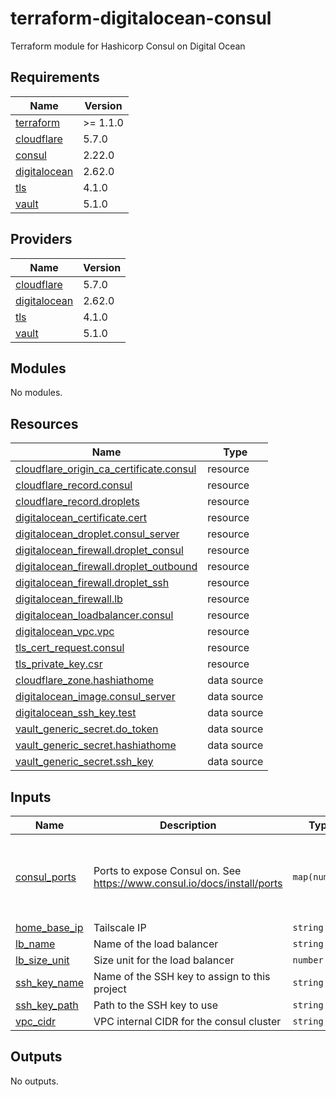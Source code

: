 # terraform-digitalocean-consul
Terraform module for Hashicorp Consul on Digital Ocean

<!-- BEGIN_TF_DOCS -->
## Requirements

| Name | Version |
|------|---------|
| <a name="requirement_terraform"></a> [terraform](#requirement\_terraform) | >= 1.1.0 |
| <a name="requirement_cloudflare"></a> [cloudflare](#requirement\_cloudflare) | 5.7.0 |
| <a name="requirement_consul"></a> [consul](#requirement\_consul) | 2.22.0 |
| <a name="requirement_digitalocean"></a> [digitalocean](#requirement\_digitalocean) | 2.62.0 |
| <a name="requirement_tls"></a> [tls](#requirement\_tls) | 4.1.0 |
| <a name="requirement_vault"></a> [vault](#requirement\_vault) | 5.1.0 |

## Providers

| Name | Version |
|------|---------|
| <a name="provider_cloudflare"></a> [cloudflare](#provider\_cloudflare) | 5.7.0 |
| <a name="provider_digitalocean"></a> [digitalocean](#provider\_digitalocean) | 2.62.0 |
| <a name="provider_tls"></a> [tls](#provider\_tls) | 4.1.0 |
| <a name="provider_vault"></a> [vault](#provider\_vault) | 5.1.0 |

## Modules

No modules.

## Resources

| Name | Type |
|------|------|
| [cloudflare_origin_ca_certificate.consul](https://registry.terraform.io/providers/cloudflare/cloudflare/5.7.0/docs/resources/origin_ca_certificate) | resource |
| [cloudflare_record.consul](https://registry.terraform.io/providers/cloudflare/cloudflare/5.7.0/docs/resources/record) | resource |
| [cloudflare_record.droplets](https://registry.terraform.io/providers/cloudflare/cloudflare/5.7.0/docs/resources/record) | resource |
| [digitalocean_certificate.cert](https://registry.terraform.io/providers/digitalocean/digitalocean/2.62.0/docs/resources/certificate) | resource |
| [digitalocean_droplet.consul_server](https://registry.terraform.io/providers/digitalocean/digitalocean/2.62.0/docs/resources/droplet) | resource |
| [digitalocean_firewall.droplet_consul](https://registry.terraform.io/providers/digitalocean/digitalocean/2.62.0/docs/resources/firewall) | resource |
| [digitalocean_firewall.droplet_outbound](https://registry.terraform.io/providers/digitalocean/digitalocean/2.62.0/docs/resources/firewall) | resource |
| [digitalocean_firewall.droplet_ssh](https://registry.terraform.io/providers/digitalocean/digitalocean/2.62.0/docs/resources/firewall) | resource |
| [digitalocean_firewall.lb](https://registry.terraform.io/providers/digitalocean/digitalocean/2.62.0/docs/resources/firewall) | resource |
| [digitalocean_loadbalancer.consul](https://registry.terraform.io/providers/digitalocean/digitalocean/2.62.0/docs/resources/loadbalancer) | resource |
| [digitalocean_vpc.vpc](https://registry.terraform.io/providers/digitalocean/digitalocean/2.62.0/docs/resources/vpc) | resource |
| [tls_cert_request.consul](https://registry.terraform.io/providers/hashicorp/tls/4.1.0/docs/resources/cert_request) | resource |
| [tls_private_key.csr](https://registry.terraform.io/providers/hashicorp/tls/4.1.0/docs/resources/private_key) | resource |
| [cloudflare_zone.hashiathome](https://registry.terraform.io/providers/cloudflare/cloudflare/5.7.0/docs/data-sources/zone) | data source |
| [digitalocean_image.consul_server](https://registry.terraform.io/providers/digitalocean/digitalocean/2.62.0/docs/data-sources/image) | data source |
| [digitalocean_ssh_key.test](https://registry.terraform.io/providers/digitalocean/digitalocean/2.62.0/docs/data-sources/ssh_key) | data source |
| [vault_generic_secret.do_token](https://registry.terraform.io/providers/hashicorp/vault/5.1.0/docs/data-sources/generic_secret) | data source |
| [vault_generic_secret.hashiathome](https://registry.terraform.io/providers/hashicorp/vault/5.1.0/docs/data-sources/generic_secret) | data source |
| [vault_generic_secret.ssh_key](https://registry.terraform.io/providers/hashicorp/vault/5.1.0/docs/data-sources/generic_secret) | data source |

## Inputs

| Name | Description | Type | Default | Required |
|------|-------------|------|---------|:--------:|
| <a name="input_consul_ports"></a> [consul\_ports](#input\_consul\_ports) | Ports to expose Consul on. See https://www.consul.io/docs/install/ports | `map(number)` | <pre>{<br/>  "dns": 8600,<br/>  "http": 8500,<br/>  "serf-lan": 8301,<br/>  "server": 8300<br/>}</pre> | no |
| <a name="input_home_base_ip"></a> [home\_base\_ip](#input\_home\_base\_ip) | Tailscale IP | `string` | n/a | yes |
| <a name="input_lb_name"></a> [lb\_name](#input\_lb\_name) | Name of the load balancer | `string` | `"consul-lb"` | no |
| <a name="input_lb_size_unit"></a> [lb\_size\_unit](#input\_lb\_size\_unit) | Size unit for the load balancer | `number` | `1` | no |
| <a name="input_ssh_key_name"></a> [ssh\_key\_name](#input\_ssh\_key\_name) | Name of the SSH key to assign to this project | `string` | `"consul-key"` | no |
| <a name="input_ssh_key_path"></a> [ssh\_key\_path](#input\_ssh\_key\_path) | Path to the SSH key to use | `string` | `"~/.ssh/dokey.pub"` | no |
| <a name="input_vpc_cidr"></a> [vpc\_cidr](#input\_vpc\_cidr) | VPC internal CIDR for the consul cluster | `string` | `"10.10.20.0/24"` | no |

## Outputs

No outputs.
<!-- END_TF_DOCS -->